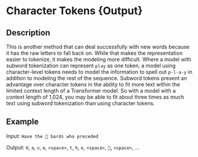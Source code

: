 # Character Tokens {Output}

## Description

This is another method that can deal successfully with new words because it has the raw letters to fall back on.
While that makes the representation easier to tokenize, it makes the modeling more difficult.
Where a model with subword tokenization can represent `play` as one token, a model using character-level tokens needs to model the information to spell out `p-l-a-y` in addition to modeling the rest of the sequence.
Subword tokens present an advantage over character tokens in the ability to fit more text within the limited context length of a Transformer model.
So with a model with a context length of 1,024, you may be able to fit about three times as much text using subword tokenization than using character tokens.

## Example

Input: `Have the 🎵 bards who preceded`

Output: `H`, `a`, `v`, `e`, `<space>`, `t`, `h`, `e`, `<space>`, `🎵`, `<space>`, ...
